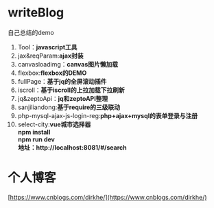 # writeBlog
自己总结的demo<br/>
> 
1. Tool：**javascript工具**<br/>
2. jax&reqParam:**ajax封装**<br/>
3. canvasloadimg：**canvas图片懒加载**<br/>
4. flexbox:**flexbox的DEMO**<br/>
5. fullPage：**基于jq的全屏滚动插件**<br/>
6. iscroll：**基于iscroll的上拉加载下拉刷新**<br/>
7. jq&zeptoApi：**jq和zeptoAPI整理**<br/>
8. sanjiliandong:**基于require的三级联动**<br/>
9. php-mysql-ajax-js-login-reg:**php+ajax+mysql的表单登录与注册**<br/>
10. select-city:**vue城市选择器**<br/>
**npm install** <br/>
**npm run dev**<br/>
**地址：http://localhost:8081/#/search**
	
# 个人博客
[https://www.cnblogs.com/dirkhe/](https://www.cnblogs.com/dirkhe/)
